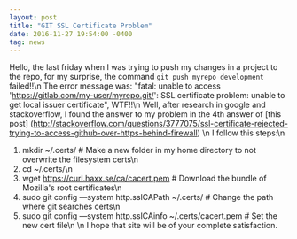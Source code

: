 ```yaml
---
layout: post
title: "GIT SSL Certificate Problem"
date: 2016-11-27 19:54:00 -0400
tag: news
---
```


Hello, the last friday when I was trying to push my changes in a project to the repo,
for my surprise, the command `git push myrepo development` failed!!\n
The error message was: "fatal: unable to access 'https://gitlab.com/my-user/myrepo.git/': SSL certificate problem: unable to get local issuer certificate", WTF!!\n
Well, after research in google and stackoverflow, I found the answer to my problem in the 4th answer of [this post] (http://stackoverflow.com/questions/3777075/ssl-certificate-rejected-trying-to-access-github-over-https-behind-firewall)
\n
I follow this steps:\n
1) mkdir ~/.certs/ # Make a new folder in my home directory to not overwrite the filesystem certs\n
2) cd ~/.certs/\n
3) wget https://curl.haxx.se/ca/cacert.pem # Download the bundle of Mozilla's root certificates\n
4) sudo git config —system http.sslCAPath ~/.certs/ # Change the path where git searches certs\n
5) sudo git config —system http.sslCAinfo ~/.certs/cacert.pem # Set the new cert file\n
\n
I hope that site will be of your complete satisfaction.
